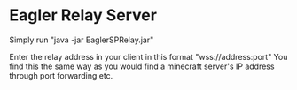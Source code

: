 # Eagler Relay Server

Simply run "java -jar EaglerSPRelay.jar"

Enter the relay address in your client in this format "wss://address:port"
You find this the same way as you would find a minecraft server's IP address through port forwarding etc.
